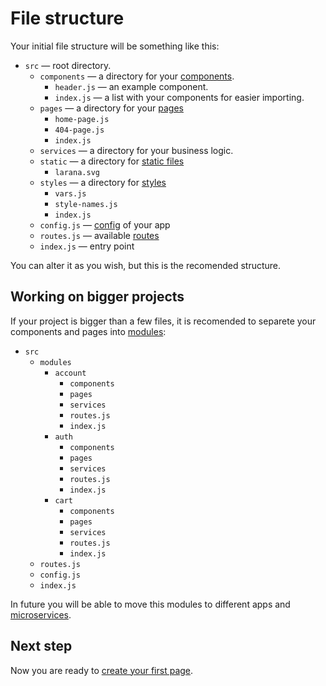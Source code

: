 # File structure

Your initial file structure will be something like this:

- `src` — root directory.
	- `components` — a directory for your [components](./components.md).
		- `header.js` — an example component.
		- `index.js` — a list with your components for easier importing.
	- `pages` — a directory for your [pages](./pages.md)
		- `home-page.js`
		- `404-page.js`
		- `index.js`
	- `services` — a directory for your business logic.
	- `static` — a directory for [static files](./static.md)
		- `larana.svg`
	- `styles` — a directory for [styles](./styles.md)
		- `vars.js`
		- `style-names.js`
		- `index.js`
	- `config.js` — [config](./config.md) of your app
	- `routes.js` — available [routes](./routing.md)
	- `index.js` — entry point

You can alter it as you wish, but this is the recomended structure.

## Working on bigger projects

If your project is bigger than a few files, it is recomended to separete your components and pages into [modules](../architecture/modules.md):

- `src`
	- `modules`
		- `account`
			- `components`
			- `pages`
			- `services`
			- `routes.js`
			- `index.js`
		- `auth`
			- `components`
			- `pages`
			- `services`
			- `routes.js`
			- `index.js`
		- `cart`
			- `components`
			- `pages`
			- `services`
			- `routes.js`
			- `index.js`
	- `routes.js`
	- `config.js`
	- `index.js`

In future you will be able to move this modules to different apps and [microservices](../architecture/microservices.md).

## Next step

Now you are ready to [create your first page](./pages.md).
